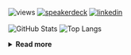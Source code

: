 ![views](https://komarev.com/ghpvc/?username=chck&color=blueviolet)
[![speakerdeck](https://img.shields.io/badge/Speaker_Deck-chck-8a2be2?style=flat-square&logo=speaker-deck)](https://speakerdeck.com/chck)
[![linkedin](https://img.shields.io/badge/LinkedIn-chck-8a2be2?style=flat-square&logo=linkedin)](https://www.linkedin.com/in/chck/)

<p align="left"> 
  <img alt="GitHub Stats" align="center" height="150" src="https://github-readme-stats-nine-umber-51.vercel.app/api?username=chck&count_private=true&show_icons=true&hide_title=true&theme=buefy" />
  <img alt="Top Langs" align="center" height="150" src="https://github-readme-stats-nine-umber-51.vercel.app/api/top-langs/?username=chck&layout=compact&count_private=true&show_icons=true&hide_title=true&theme=buefy" />
</p>

<details>
  <summary><b>Read more</b></summary>
  <br>

  <!--START_SECTION:waka-->
**🐱 My GitHub Data** 

> 📦 88.4 kB Used in GitHub's Storage 
 > 
> 🏆 552 Contributions in the Year 2024
 > 
> 💼 Opted to Hire
 > 
> 📜 133 Public Repositories 
 > 
> 🔑 23 Private Repositories 
 > 
**I'm a Night 🦉** 

```text
🌞 Morning                947 commits         ███░░░░░░░░░░░░░░░░░░░░░░   13.40 % 
🌆 Daytime                2305 commits        ████████░░░░░░░░░░░░░░░░░   32.62 % 
🌃 Evening                2063 commits        ███████░░░░░░░░░░░░░░░░░░   29.20 % 
🌙 Night                  1751 commits        ██████░░░░░░░░░░░░░░░░░░░   24.78 % 
```
📅 **I'm Most Productive on Thursday** 

```text
Monday                   1347 commits        █████░░░░░░░░░░░░░░░░░░░░   19.06 % 
Tuesday                  1091 commits        ████░░░░░░░░░░░░░░░░░░░░░   15.44 % 
Wednesday                1128 commits        ████░░░░░░░░░░░░░░░░░░░░░   15.96 % 
Thursday                 1794 commits        ██████░░░░░░░░░░░░░░░░░░░   25.39 % 
Friday                   709 commits         ███░░░░░░░░░░░░░░░░░░░░░░   10.03 % 
Saturday                 415 commits         █░░░░░░░░░░░░░░░░░░░░░░░░   05.87 % 
Sunday                   582 commits         ██░░░░░░░░░░░░░░░░░░░░░░░   08.24 % 
```


📊 **This Week I Spent My Time On** 

```text
💬 Programming Languages: 
TypeScript               5 mins              ████████████░░░░░░░░░░░░░   49.89 % 
Git                      4 mins              ███████████░░░░░░░░░░░░░░   42.32 % 
gitconfig                0 secs              █░░░░░░░░░░░░░░░░░░░░░░░░   05.66 % 
zsh                      0 secs              █░░░░░░░░░░░░░░░░░░░░░░░░   02.12 % 

🔥 Editors: 
Neovim                   5 mins              █████████████░░░░░░░░░░░░   50.11 % 
WebStorm                 5 mins              ████████████░░░░░░░░░░░░░   49.89 % 
```

**I Mostly Code in Python** 

```text
Python                   44 repos            ████████░░░░░░░░░░░░░░░░░   33.59 % 
Jupyter Notebook         19 repos            ████░░░░░░░░░░░░░░░░░░░░░   14.50 % 
Rust                     7 repos             █░░░░░░░░░░░░░░░░░░░░░░░░   05.34 % 
TypeScript               6 repos             █░░░░░░░░░░░░░░░░░░░░░░░░   04.58 % 
Astro                    1 repo              ░░░░░░░░░░░░░░░░░░░░░░░░░   00.76 % 
```



**Timeline**

![Lines of Code chart](https://raw.githubusercontent.com/chck/chck/main/assets/bar_graph.png)


 Last Updated on 2024-11-27 02:01 UTC
<!--END_SECTION:waka-->
</details>

